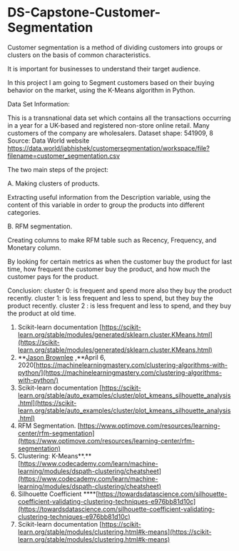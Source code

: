 # DS-Capstone-Customer-Segmentation

Customer segmentation is a method of dividing customers into groups or clusters on the basis of common characteristics.  

It is important for businesses to understand their target audience.

In this project I am going to Segment customers based on their buying behavior on the market, using the K-Means algorithm in Python.


Data Set Information:

This is a transnational data set which contains all the transactions occurring in a year for a UK-based and registered non-store online retail.
Many customers of the company are wholesalers.
Dataset shape: 541909, 8
Source: Data World website https://data.world/iabhishek/customersegmentation/workspace/file?filename=customer_segmentation.csv

The two main steps of the project: 

A. Making clusters of products.

 Extracting useful information from the Description variable, using the content of this variable in order to group the products into different categories.

B. RFM segmentation. 

Creating columns to make RFM table such as Recency, Frequency, and Monetary column. 

By looking for certain metrics as when the customer buy the product for last time, how frequent the customer buy the product, and how much the customer pays for the product.

Conclusion:
cluster 0: is frequent and spend more also they buy the product recently.
cluster 1: is less frequent and less to spend, but they buy the product recently.
cluster 2 : is less frequent and less to spend, and they buy the product at old time.





1. Scikit-learn documentation [https://scikit-learn.org/stable/modules/generated/sklearn.cluster.KMeans.html](https://scikit-learn.org/stable/modules/generated/sklearn.cluster.KMeans.html)
2. **[Jason Brownlee](https://machinelearningmastery.com/author/jasonb/) ,**April 6, 2020[https://machinelearningmastery.com/clustering-algorithms-with-python/](https://machinelearningmastery.com/clustering-algorithms-with-python/)
3. Scikit-learn documentation [https://scikit-learn.org/stable/auto_examples/cluster/plot_kmeans_silhouette_analysis.html](https://scikit-learn.org/stable/auto_examples/cluster/plot_kmeans_silhouette_analysis.html)
4.  RFM Segmentation. [https://www.optimove.com/resources/learning-center/rfm-segmentation](https://www.optimove.com/resources/learning-center/rfm-segmentation)
5. Clustering: K-Means**.** [https://www.codecademy.com/learn/machine-learning/modules/dspath-clustering/cheatsheet](https://www.codecademy.com/learn/machine-learning/modules/dspath-clustering/cheatsheet)
6. Silhouette Coefficient ****[https://towardsdatascience.com/silhouette-coefficient-validating-clustering-techniques-e976bb81d10c](https://towardsdatascience.com/silhouette-coefficient-validating-clustering-techniques-e976bb81d10c)
7. Scikit-learn documentation [https://scikit-learn.org/stable/modules/clustering.html#k-means](https://scikit-learn.org/stable/modules/clustering.html#k-means)
